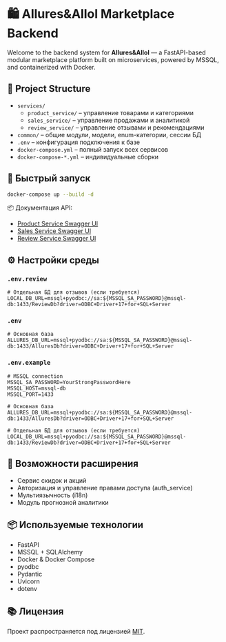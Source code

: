# 🛍️ Allures&Allol Marketplace Backend

Welcome to the backend system for **Allures&Allol** — a FastAPI-based modular marketplace platform built on microservices, powered by MSSQL, and containerized with Docker.

## 🧱 Project Structure

- `services/`
  - `product_service/` – управление товарами и категориями
  - `sales_service/` – управление продажами и аналитикой
  - `review_service/` – управление отзывами и рекомендациями
- `common/` – общие модули, модели, enum-категории, сессии БД
- `.env` – конфигурация подключения к базе
- `docker-compose.yml` – полный запуск всех сервисов
- `docker-compose-*.yml` – индивидуальные сборки

## 🚀 Быстрый запуск

```bash
docker-compose up --build -d
```

📦 Документация API:

- [Product Service Swagger UI](http://localhost:8000/docs)
- [Sales Service Swagger UI](http://localhost:8001/docs)
- [Review Service Swagger UI](http://localhost:8002/docs)

## ⚙️ Настройки среды

### `.env.review`

```env
# Отдельная БД для отзывов (если требуется)
LOCAL_DB_URL=mssql+pyodbc://sa:${MSSQL_SA_PASSWORD}@mssql-db:1433/ReviewDb?driver=ODBC+Driver+17+for+SQL+Server
```

### `.env`

```env
# Основная база
ALLURES_DB_URL=mssql+pyodbc://sa:${MSSQL_SA_PASSWORD}@mssql-db:1433/AlluresDb?driver=ODBC+Driver+17+for+SQL+Server
```

### `.env.example`

```env
# MSSQL connection
MSSQL_SA_PASSWORD=YourStrongPasswordHere
MSSQL_HOST=mssql-db
MSSQL_PORT=1433

# Основная база
ALLURES_DB_URL=mssql+pyodbc://sa:${MSSQL_SA_PASSWORD}@mssql-db:1433/AlluresDb?driver=ODBC+Driver+17+for+SQL+Server

# Отдельная БД для отзывов (если требуется)
LOCAL_DB_URL=mssql+pyodbc://sa:${MSSQL_SA_PASSWORD}@mssql-db:1433/ReviewDb?driver=ODBC+Driver+17+for+SQL+Server
```

## 🔧 Возможности расширения

- Сервис скидок и акций
- Авторизация и управление правами доступа (auth_service)
- Мультиязычность (i18n)
- Модуль прогнозной аналитики

## 📦 Используемые технологии

- FastAPI
- MSSQL + SQLAlchemy
- Docker & Docker Compose
- pyodbc
- Pydantic
- Uvicorn
- dotenv

## 📚 Лицензия

Проект распространяется под лицензией [MIT](./LICENSE).

